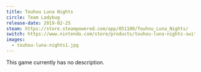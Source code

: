 ```yaml
---
title: Touhou Luna Nights
circle: Team Ladybug
release-date: 2019-02-25
steam: https://store.steampowered.com/app/851100/Touhou_Luna_Nights/
switch: https://www.nintendo.com/store/products/touhou-luna-nights-switch/
images:
  - touhou-luna-nights1.jpg
---
```

This game currently has no description.